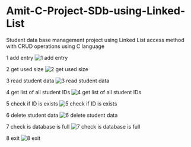 # Amit-C-Project-SDb-using-Linked-List

Student data base management project using Linked List access method
with CRUD operations using C language

1 add entry
![1 add entry](https://github.com/Moataz444/Amit-C-Project-SDb-using-Linked-List/assets/107572274/61420ec1-74aa-4657-b762-c1cf45cb99dd)

2 get used size
![2 get used size](https://github.com/Moataz444/Amit-C-Project-SDb-using-Linked-List/assets/107572274/9a780126-9e86-467e-87fa-c4fc24917783)

3 read student data
![3 read student data](https://github.com/Moataz444/Amit-C-Project-SDb-using-Linked-List/assets/107572274/1dd2e819-ac06-4c3d-94c8-b02339680491)

4 get list of all student IDs
![4 get list of all student IDs](https://github.com/Moataz444/Amit-C-Project-SDb-using-Linked-List/assets/107572274/e1b2f5c2-2135-436a-8ab5-9cc3ebdb69f5)

5 check if ID is exists
![5 check if ID is exists](https://github.com/Moataz444/Amit-C-Project-SDb-using-Linked-List/assets/107572274/08994664-d1e1-4c1d-a3b6-4c5f032a6aed)

6 delete student data
![6 delete student data](https://github.com/Moataz444/Amit-C-Project-SDb-using-Linked-List/assets/107572274/8a4a1fdd-18ae-4712-8313-8d2fd51542db)

7  check is database is full
![7  check is database is full](https://github.com/Moataz444/Amit-C-Project-SDb-using-Linked-List/assets/107572274/a0233057-4368-43de-93c8-e640eb14b61a)

8 exit
![8 exit](https://github.com/Moataz444/Amit-C-Project-SDb-using-Linked-List/assets/107572274/4fd74bff-4c1c-4acf-9c5c-1045ff9301e2)


